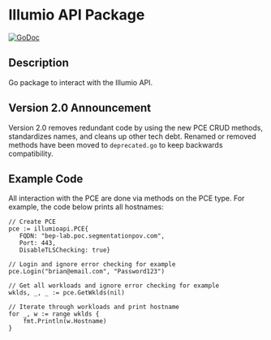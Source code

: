 # Illumio API Package

[![GoDoc](https://godoc.org/github.com/brian1917/illumioapi?status.svg)](https://godoc.org/github.com/brian1917/illumioapi)

## Description

Go package to interact with the Illumio API.

## Version 2.0 Announcement
Version 2.0 removes redundant code by using the new PCE CRUD methods, standardizes names, and cleans up other tech debt. Renamed or removed methods have been moved to `deprecated.go` to keep backwards compatibility.

## Example Code
All interaction with the PCE are done via methods on the PCE type. For example, the code below prints all hostnames:
```
// Create PCE
pce := illumioapi.PCE{
   FQDN: "bep-lab.poc.segmentationpov.com",
   Port: 443,
   DisableTLSChecking: true}

// Login and ignore error checking for example
pce.Login("brian@email.com", "Password123")

// Get all workloads and ignore error checking for example
wklds, _, _ := pce.GetWklds(nil)

// Iterate through workloads and print hostname
for _, w := range wklds {
    fmt.Println(w.Hostname)
}
```
